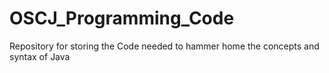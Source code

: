 # OSCJ_Programming_Code
Repository for storing the Code needed to hammer home the concepts and syntax of Java
